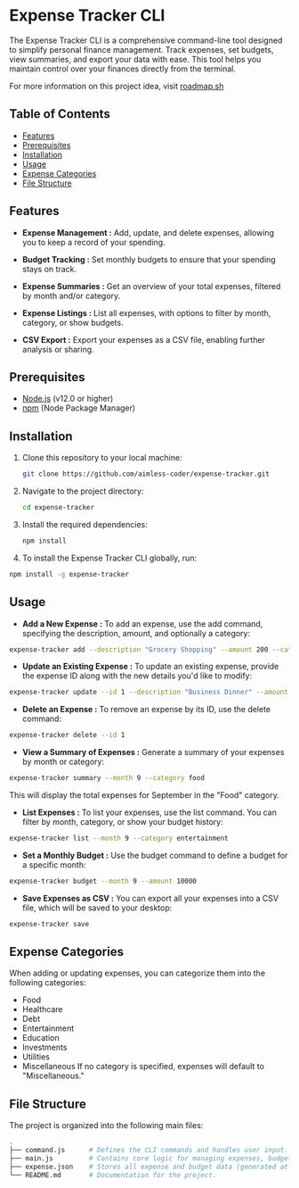 # Expense Tracker CLI

The Expense Tracker CLI is a comprehensive command-line tool designed to simplify personal finance management. Track expenses, set budgets, view summaries, and export your data with ease. This tool helps you maintain control over your finances directly from the terminal.

For more information on this project idea, visit [roadmap.sh](https://roadmap.sh/projects/expense-tracker)

## Table of Contents

- [Features](#features)
- [Prerequisites](#prerequisites)
- [Installation](#installation)
- [Usage](#usage)
- [Expense Categories](#expense-categories)
- [File Structure](#file-structure)

## Features

- **Expense Management :** Add, update, and delete expenses, allowing you to keep a record of your spending.

- **Budget Tracking :** Set monthly budgets to ensure that your spending stays on track.

- **Expense Summaries :** Get an overview of your total expenses, filtered by month and/or category.

- **Expense Listings :** List all expenses, with options to filter by month, category, or show budgets.

- **CSV Export :** Export your expenses as a CSV file, enabling further analysis or sharing.

## Prerequisites


- [Node.js](https://nodejs.org/) (v12.0 or higher)
- [npm](https://www.npmjs.com/) (Node Package Manager)

## Installation

1. Clone this repository to your local machine:

    ```sh
    git clone https://github.com/aimless-coder/expense-tracker.git
    ```

2. Navigate to the project directory:

    ```sh
    cd expense-tracker
    ```

3. Install the required dependencies:

    ```sh
    npm install
    ```

4. To install the Expense Tracker CLI globally, run:

```sh
npm install -g expense-tracker
```
    
## Usage

- **Add a New Expense :** To add an expense, use the add command, specifying the description, amount, and optionally a category:


```sh
expense-tracker add --description "Grocery Shopping" --amount 200 --category food
```
- **Update an Existing Expense :** To update an existing expense, provide the expense ID along with the new details you'd like to modify:

```sh
expense-tracker update --id 1 --description "Business Dinner" --amount 350
```

- **Delete an Expense :** To remove an expense by its ID, use the delete command:

```sh
expense-tracker delete --id 1
```

- **View a Summary of Expenses :** Generate a summary of your expenses by month or category:

```sh
expense-tracker summary --month 9 --category food
```
This will display the total expenses for September in the "Food" category.

- **List Expenses :** To list your expenses, use the list command. You can filter by month, category, or show your budget history:

```sh
expense-tracker list --month 9 --category entertainment
```

- **Set a Monthly Budget :** Use the budget command to define a budget for a specific month:

```sh
expense-tracker budget --month 9 --amount 10000
```

- **Save Expenses as CSV :** You can export all your expenses into a CSV file, which will be saved to your desktop:

```sh
expense-tracker save
```


## Expense Categories

When adding or updating expenses, you can categorize them into the following categories:

- Food
- Healthcare
- Debt
- Entertainment
- Education
- Investments
- Utilities
- Miscellaneous
If no category is specified, expenses will default to "Miscellaneous."

## File Structure

The project is organized into the following main files:

```bash
.
├── command.js      # Defines the CLI commands and handles user input.
├── main.js         # Contains core logic for managing expenses, budgets, summaries, and CSV export.
├── expense.json    # Stores all expense and budget data (generated at runtime).
└── README.md       # Documentation for the project.
```
